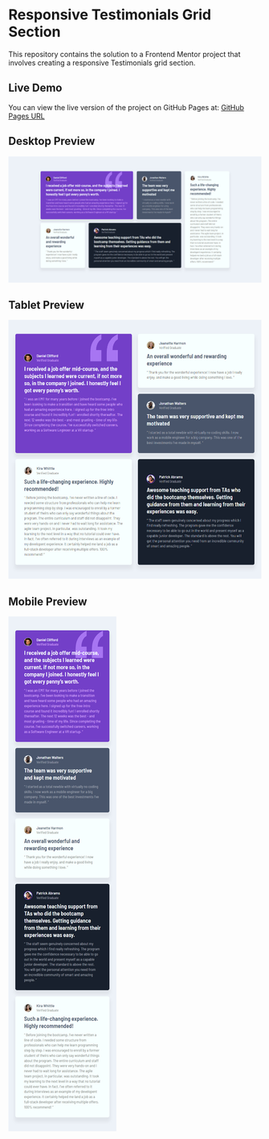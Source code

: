 # Responsive Testimonials Grid Section
This repository contains the solution to a Frontend Mentor project that involves creating a responsive Testimonials grid section.

## Live Demo
You can view the live version of the project on GitHub Pages at:
[GitHub Pages URL](https://chrismaldona2-fm-solutions.github.io/testimonials-grid-section/)


## Desktop Preview
![Testimonials Grid Section Desktop Screenshot](desktop-preview.jpg)

## Tablet Preview
![Testimonials Grid Section Tablet Screenshot](tablet-preview.jpg)

## Mobile Preview
![Testimonials Grid Section Mobile Screenshot](mobile-preview.jpg)

